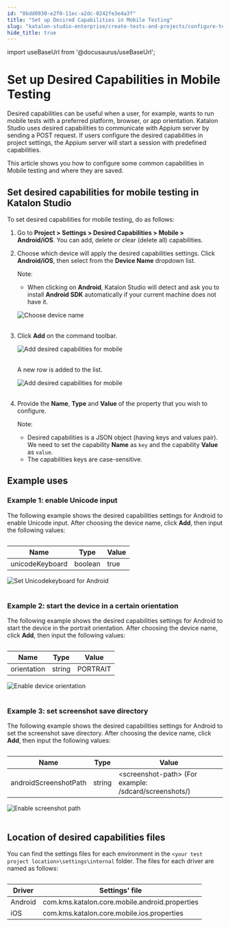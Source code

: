 ```yaml
---
id: "8bdd0930-e2f0-11ec-a2dc-0242fe3e4a3f"
title: "Set up Desired Capabilities in Mobile Testing"
slug: "katalon-studio-enterprise/create-tests-and-projects/configure-test-cases/desired-capabilities/set-up-desired-capabilities-in-mobile-testing"
hide_title: true
---
```

import useBaseUrl from '@docusaurus/useBaseUrl';

    

# <a id="id" class="anchor_top_offset"/><a id="ariaid-title1" class="anchor_top_offset"/>Set up Desired Capabilities in Mobile Testing

    
      
<p xmlns="http://www.w3.org/1999/xhtml" className="p">Desired capabilities can be useful when a user, for example,   wants to run mobile tests with a preferred platform, browser, or   app orientation. Katalon Studio uses desired capabilities to   communicate with Appium server by sending a POST request. If users   configure the desired capabilities in project settings, the Appium   server will start a session with predefined capabilities.</p> 
      
<p xmlns="http://www.w3.org/1999/xhtml" className="p">This article shows you how to configure some common capabilities   in Mobile testing and where they are saved.</p> 
    
  

## <a id="id_1" class="anchor_top_offset"/>Set desired capabilities for mobile testing in Katalon         Studio

<p xmlns="http://www.w3.org/1999/xhtml" className="p">To set desired capabilities for mobile testing, do as   follows:</p> 
<ol xmlns="http://www.w3.org/1999/xhtml" className="ol"><li className="li">     <p className="p">Go to <strong className="ph b">Project &gt; Settings &gt; Desired Capabilities         &gt; Mobile &gt; Android/iOS</strong>. You can add, delete or clear       (delete all) capabilities.</p>   </li><li className="li">     <p className="p">Choose which device will apply the desired capabilities       settings. Click <strong className="ph b">Android/iOS</strong>, then select from the       <strong className="ph b">Device Name</strong> dropdown list.</p>     <div className="note note note_note"><span className="note__title">Note:</span> <ul className="ul"><li className="li"><p className="p">When clicking on <strong className="ph b">Android</strong>, Katalon Studio will             detect and ask you to install <strong className="ph b">Android SDK</strong>             automatically if your current machine does not have it.</p></li></ul>     </div>     <p className="p">       <img className="image" src={useBaseUrl("https://github.com/katalon-studio/docs-images/raw/master/katalon-studio/docs/introduction-to-desired-capabilities/image2016-11-1-133A593A38.png")} alt="Choose device name" /><br /><br />     </p>   </li><li className="li">     <p className="p">Click <strong className="ph b">Add</strong> on the command toolbar.</p>     <p className="p">       <img className="image" src={useBaseUrl("https://github.com/katalon-studio/docs-images/raw/master/katalon-studio/tutorials/desired_capabilities_in_katalon/Design-Capabilities-for-Mobile-in-Katalon-Studio-3.png")} alt="Add desired capabilities for mobile" /><br /><br />     </p>     <p className="p">A new row is added to the list.</p>     <p className="p">       <img className="image" src={useBaseUrl("https://github.com/katalon-studio/docs-images/raw/master/katalon-studio/tutorials/desired_capabilities_in_katalon/Design-Capabilities-for-Mobile-in-Katalon-Studio-4.png")} alt="Add desired capabilities for mobile" /><br /><br />     </p>   </li><li className="li">     <p className="p">Provide the <strong className="ph b">Name</strong>, <strong className="ph b">Type</strong> and       <strong className="ph b">Value</strong> of the property that you wish to       configure.</p>     <div className="note note note_note"><span className="note__title">Note:</span>        <ul className="ul"><li className="li">Desired capabilities is a JSON object (having keys and values           pair). We need to set the capability <strong className="ph b">Name</strong> as           <code className="ph codeph">key</code> and the capability <strong className="ph b">Value</strong> as           <code className="ph codeph">value</code>.</li><li className="li">The capabilities keys are case-sensitive.</li></ul>     </div>   </li></ol> 
    

## <a id="id_2" class="anchor_top_offset"/>Example uses

    
              
      

### <a id="id_3" class="anchor_top_offset"/>Example 1: enable Unicode input

      
        
<p xmlns="http://www.w3.org/1999/xhtml" className="p">The following example shows the desired capabilities settings   for Android to enable Unicode input. After choosing the device   name, click <strong className="ph b">Add</strong>, then input the following   values:</p> 
        
<table xmlns="http://www.w3.org/1999/xhtml" className="table"><caption /><thead className="thead">     <tr className>       <th className="entry anchor_top_offset" id="id_3__entry__1">Name</th>       <th className="entry anchor_top_offset" id="id_3__entry__2">Type</th>       <th className="entry anchor_top_offset" id="id_3__entry__3">Value</th>     </tr>   </thead><tbody className="tbody">     <tr className>       <td className="entry" headers="id_3__entry__1 id_3__entry__2 id_3__entry__3 ">unicodeKeyboard</td>       <td className="entry" headers="id_3__entry__1 id_3__entry__2 id_3__entry__3 ">boolean</td>       <td className="entry" headers="id_3__entry__1 id_3__entry__2 id_3__entry__3 ">true</td>     </tr>   </tbody></table> 
        
<p xmlns="http://www.w3.org/1999/xhtml" className="p">   <img className="image" src={useBaseUrl("https://github.com/katalon-studio/docs-images/raw/master/katalon-studio/tutorials/desired_capabilities_in_katalon/Design-Capabilities-for-Mobile-in-Katalon-Studio-5.png")} alt="Set Unicodekeyboard for Android" /><br /><br /> </p> 
      
    
      

### <a id="id_4" class="anchor_top_offset"/>Example 2: start the device in a certain orientation

      
        
<p xmlns="http://www.w3.org/1999/xhtml" className="p">The following example shows the desired capabilities settings   for Android to start the device in the portrait orientation. After   choosing the device name, click <strong className="ph b">Add</strong>, then input   the following values:</p> 
        
<table xmlns="http://www.w3.org/1999/xhtml" className="table"><caption /><thead className="thead">     <tr className>       <th className="entry anchor_top_offset" id="id_4__entry__1">Name</th>       <th className="entry anchor_top_offset" id="id_4__entry__2">Type</th>       <th className="entry anchor_top_offset" id="id_4__entry__3">Value</th>     </tr>   </thead><tbody className="tbody">     <tr className>       <td className="entry" headers="id_4__entry__1 id_4__entry__2 id_4__entry__3 ">orientation</td>       <td className="entry" headers="id_4__entry__1 id_4__entry__2 id_4__entry__3 ">string</td>       <td className="entry" headers="id_4__entry__1 id_4__entry__2 id_4__entry__3 ">PORTRAIT</td>     </tr>   </tbody></table> 
        
<p xmlns="http://www.w3.org/1999/xhtml" className="p">   <img className="image" src={useBaseUrl("https://github.com/katalon-studio/docs-images/raw/master/katalon-studio/tutorials/desired_capabilities_in_katalon/Design-Capabilities-for-Mobile-in-Katalon-Studio-6.png")} alt="Enable device orientation" /><br /><br /> </p> 
      
    
      

### <a id="id_5" class="anchor_top_offset"/>Example 3: set screenshot save directory

      
        
<p xmlns="http://www.w3.org/1999/xhtml" className="p">The following example shows the desired capabilities settings   for Android to set the screenshot save directory. After choosing   the device name, click <strong className="ph b">Add</strong>, then input the   following values:</p> 
        
<table xmlns="http://www.w3.org/1999/xhtml" className="table"><caption /><thead className="thead">     <tr className>       <th className="entry anchor_top_offset" id="id_5__entry__1">Name</th>       <th className="entry anchor_top_offset" id="id_5__entry__2">Type</th>       <th className="entry anchor_top_offset" id="id_5__entry__3">Value</th>     </tr>   </thead><tbody className="tbody">     <tr className>       <td className="entry" headers="id_5__entry__1 id_5__entry__2 id_5__entry__3 ">androidScreenshotPath</td>       <td className="entry" headers="id_5__entry__1 id_5__entry__2 id_5__entry__3 ">string</td>       <td className="entry" headers="id_5__entry__1 id_5__entry__2 id_5__entry__3 ">&lt;screenshot-path&gt; (For example:         /sdcard/screenshots/)</td>     </tr>   </tbody></table> 
        
<p xmlns="http://www.w3.org/1999/xhtml" className="p">   <img className="image" src={useBaseUrl("https://github.com/katalon-studio/docs-images/raw/master/katalon-studio/tutorials/desired_capabilities_in_katalon/Design-Capabilities-for-Mobile-in-Katalon-Studio-7.png")} alt="Enable screenshot path" /><br /><br /> </p> 
      
    
    

## <a id="id_6" class="anchor_top_offset"/>Location of desired capabilities files

    
      
<p xmlns="http://www.w3.org/1999/xhtml" className="p">You can find the settings files for each environment in the   <code className="ph codeph">&lt;your test project location&gt;\settings\internal</code>   folder. The files for each driver are named as follows:</p> 
      
<table xmlns="http://www.w3.org/1999/xhtml" className="table"><caption /><thead className="thead">     <tr className>       <th className="entry anchor_top_offset" id="id_6__entry__1">Driver</th>       <th className="entry anchor_top_offset" id="id_6__entry__2">Settings' file</th>     </tr>   </thead><tbody className="tbody">     <tr className>       <td className="entry" headers="id_6__entry__1 id_6__entry__2 ">Android</td>       <td className="entry" headers="id_6__entry__1 id_6__entry__2 ">com.kms.katalon.core.mobile.android.properties</td>     </tr>     <tr className>       <td className="entry" headers="id_6__entry__1 id_6__entry__2 ">iOS</td>       <td className="entry" headers="id_6__entry__1 id_6__entry__2 ">com.kms.katalon.core.mobile.ios.properties</td>     </tr>   </tbody></table> 
    
  
